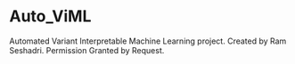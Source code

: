 # Auto_ViML
Automated Variant Interpretable Machine Learning project. Created by Ram Seshadri. Permission Granted by Request.
